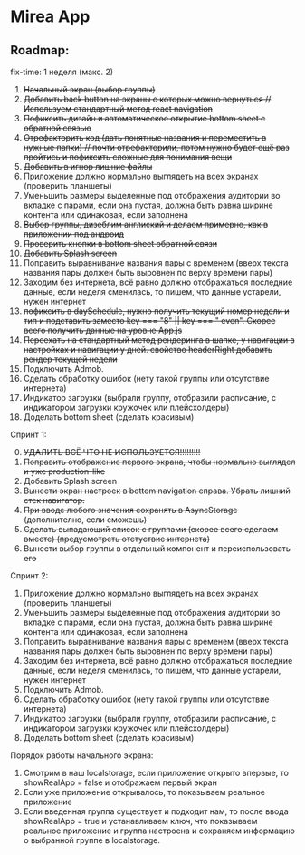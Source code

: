 # Mirea App

## Roadmap:

fix-time: 1 неделя (макс. 2)

1. ~~Начальный экран (выбор группы)~~
2. ~~Добавить back button на экраны с которых можно вернуться // Используем стандартный метод react navigation~~
3. ~~Пофиксить дизайн и автоматическое открытие bottom sheet с обратной связью~~
4. ~~Отрефакторить код (дать понятные названия и переместить в нужные папки) // почти отрефакторили, потом нужно будет
   ещё раз пройтись и пофиксить сложные для понимания вещи~~
5. ~~Добавить в игнор лишние файлы~~
6. Приложение должно нормально выглядеть на всех экранах (проверить планшеты)
7. Уменьшить размеры выделенные под отображения аудитории во вкладке с парами, если она пустая, должна быть равна ширине
   контента или одинаковая, если заполнена
8. ~~Выбор группы, дизеблим англиский и делаем примерно, как в приложении под андроид~~
9. ~~Проверить кнопки в bottom sheet обратной связи~~
10. ~~Добавить Splash screen~~
11. Поправить выравнивание названия пары с временем (вверх текста названия пары должен быть выровнен по верху времени
    пары)
12. Заходим без интернета, всё равно должно отображаться последние данные, если неделя сменилась, то пишем, что данные
    устарели, нужен интернет
13. ~~пофиксить в daySchedule, нужно получить текущий номер недели и тип и подставить заместо key === "8" || key === "
    even". Скорее всего получить данные на уровне App.js~~
14. ~~Переехать на стандартный метод рендеринга в шапке, у навигации в настройках и навигации у дней. свойство
    headerRight добавить рендер текущей недели~~
15. Подключить Admob.
16. Сделать обработку ошибок (нету такой группы или отсутствие интернета)
17. Индикатор загрузки (выбрали группу, отобразили расписание, с индикатором загрузки кружочек или плейсхолдеры)
18. Доделать bottom sheet (сделать красивым)

Спринт 1:

0. ~~УДАЛИТЬ ВСЁ ЧТО НЕ ИСПОЛЬЗУЕТСЯ!!!!!!!!!~~
1. ~~Поправить отображение первого экрана, чтобы нормально выглядел и уже production-like~~
2. Добавить Splash screen
3. ~~Вынести экран настроек в bottom navigation справа. Убрать лишний стек навигатор.~~
4. ~~При вводе любого значения сохранять в AsyncStorage (дополнително, если сможешь)~~
5. ~~Сделать выпадающий список с группами (скорее всего сделаем вместе) (предусмотреть отстуствие интернета)~~
6. ~~Вынести выбор группы в отдельный компонент и переиспользовать его~~

Спринт 2:

1. Приложение должно нормально выглядеть на всех экранах (проверить планшеты)
2. Уменьшить размеры выделенные под отображения аудитории во вкладке с парами, если она пустая, должна быть равна ширине
   контента или одинаковая, если заполнена
3. Поправить выравнивание названия пары с временем (вверх текста названия пары должен быть выровнен по верху времени
   пары)
4. Заходим без интернета, всё равно должно отображаться последние данные, если неделя сменилась, то пишем, что данные
   устарели, нужен интернет
5. Подключить Admob.
6. Сделать обработку ошибок (нету такой группы или отсутствие интернета)
7. Индикатор загрузки (выбрали группу, отобразили расписание, с индикатором загрузки кружочек или плейсхолдеры)
8. Доделать bottom sheet (сделать красивым)

Порядок работы начального экрана:

1. Смотрим в наш localstorage, если приложение открыто впервые, то showRealApp = false и отображаем первый экран
2. Если уже приложение открывалось, то показываем реальное приложение
3. Если введенная группа существует и подходит нам, то после ввода showRealApp = true и устанавливаем ключ, что
   показываем реальное приложение и группа настроена и сохраняем информацию о выбранной группе в localstorage.
